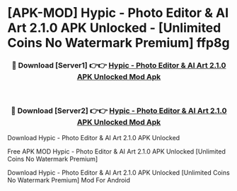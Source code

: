 # [APK-MOD] Hypic - Photo Editor & AI Art 2.1.0 APK Unlocked - [Unlimited Coins No Watermark Premium] ffp8g



<div align="center">
<h3>🔴 Download [Server1] 👉👉 <a href="https://momento.my/?title=Hypic_-_Photo_Editor_&_AI_Art_2.1.0_APK_Unlocked">Hypic - Photo Editor & AI Art 2.1.0 APK Unlocked Mod Apk</a></h3><br>

<h3>🔴 Download [Server2] 👉👉 <a href="https://momento.my/?title=Hypic_-_Photo_Editor_&_AI_Art_2.1.0_APK_Unlocked">Hypic - Photo Editor & AI Art 2.1.0 APK Unlocked Mod Apk</a></h3>
</div>



Download Hypic - Photo Editor & AI Art 2.1.0 APK Unlocked 

Free APK MOD Hypic - Photo Editor & AI Art 2.1.0 APK Unlocked [Unlimited Coins No Watermark Premium]

Download Hypic - Photo Editor & AI Art 2.1.0 APK Unlocked [Unlimited Coins No Watermark Premium] Mod For Android
